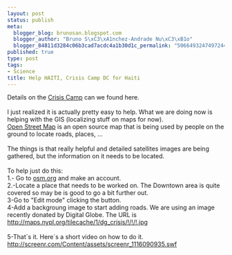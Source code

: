 ```yaml
--- 
layout: post
status: publish
meta: 
  blogger_blog: brunosan.blogspot.com
  blogger_author: "Bruno S\xC3\xA1nchez-Andrade Nu\xC3\xB1o"
  blogger_84811d3284c06b3cad7acdc4a1b30d1c_permalink: "5066493247497244874"
published: true
type: post
tags: 
- Science
title: Help HAITI, Crisis Camp DC for Haiti
---
```

Details on the <a href="http://crisiscommons.org/wiki/index.php?title=Haiti/2010_Earthquake">Crisis Camp</a> can we found here.<br /><br />I just realized it is actually pretty easy to help. What we are doing now is helping with the GIS (localizing stuff on maps for now). <br /><a href="http://www.openstreetmap.org">Open Street Map</a> is an open source map that is being used by people on the ground to locate roads, places, …<br /><br />The things is that really helpful and detailed satellites images are being gathered, but the information on it needs to be located.<br /><br />To help just do this:<br />1.- Go to <a href="http://osm.org">osm.org</a> and make an account.<br />2.-Locate a place that needs to be worked on. The Downtown area is quite covered so may be is good to go a bit further out.<br />3-Go to "Edit mode" clicking the button.<br />4-Add a backgroung image to start adding roads. We are using an image recently donated by Digital Globe. The URL is http://maps.nypl.org/tilecache/1/dg_crisis/!/!/!.jpg<br /><br />5-That´s it. Here´s a short video on how to do it.<br /><a href="http://screenr.com/Content/assets/screenr_1116090935.swf">http://screenr.com/Content/assets/screenr_1116090935.swf</a>
